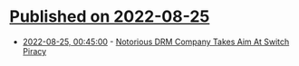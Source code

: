 # [Published on 2022-08-25](index.md)

* [2022-08-25, 00:45:00](https://games.slashdot.org/story/22/08/24/215245/notorious-drm-company-takes-aim-at-switch-piracy?utm_source=rss1.0mainlinkanon&utm_medium=feed) - [Notorious DRM Company Takes Aim At Switch Piracy](https://games.slashdot.org/story/22/08/24/215245/notorious-drm-company-takes-aim-at-switch-piracy?utm_source=rss1.0mainlinkanon&utm_medium=feed)
